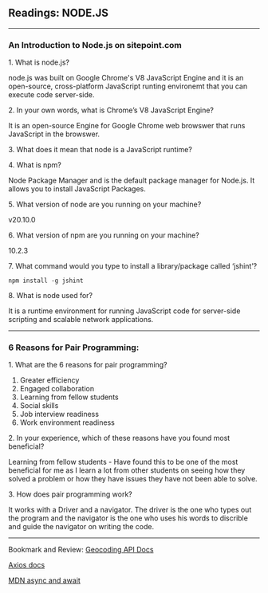 ## Readings: NODE.JS

---

### An Introduction to Node.js on sitepoint.com

1\. What is node.js?

node.js was built on Google Chrome's V8 JavaScript Engine and it is an open-source, cross-platform JavaScript runting environemt that you can execute code server-side. 

2\. In your own words, what is Chrome’s V8 JavaScript Engine?

It is an open-source Engine for Google Chrome web browswer that runs JavaScript in the browswer.  

3\. What does it mean that node is a JavaScript runtime?

4\. What is npm?

Node Package Manager and is the default package manager for Node.js. It allows you to install JavaScript Packages.  

5\. What version of node are you running on your machine?

v20.10.0

6\. What version of npm are you running on your machine?

10.2.3

7\. What command would you type to install a library/package called ‘jshint’?

`npm install -g jshint`

8\. What is node used for?

It is a runtime environment for running JavaScript code for server-side scripting and scalable network applications. 



---

### 6 Reasons for Pair Programming:

1\. What are the 6 reasons for pair programming?

1. Greater efficiency
1. Engaged collaboration
1. Learning from fellow students
1. Social skills
1. Job interview readiness
1. Work environment readiness

2\. In your experience, which of these reasons have you found most beneficial?

Learning from fellow students - Have found this to be one of the most beneficial for me as I learn a lot from other students on seeing how they solved a problem or how they have issues they have not been able to solve. 

3\. How does pair programming work?

It works with a Driver and a navigator. The driver is the one who types out the program and the navigator is the one who uses his words to discrible and guide the navigator on writing the code. 

---

Bookmark and Review:
[Geocoding API Docs](https://locationiq.com/)

[Axios docs](https://www.npmjs.com/package/axios)

[MDN async and await](https://developer.mozilla.org/en-US/docs/Learn/JavaScript/Asynchronous/Promises)
